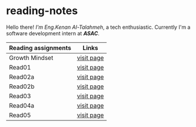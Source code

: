 # reading-notes


Hello there! *I'm Eng.Kenan Al-Talahmeh*, a tech enthusiastic. Currently I'm a software development intern at _**ASAC**_.


Reading assignments | Links
--------------------|--------------------
Growth Mindset | [visit page](https://github.com/kenan1997-asac/reading-notes/blob/main/Growth%20mindset.md)
Read01 | [visit page](https://github.com/kenan1997-asac/reading-notes/blob/main/read01.md)
Read02a | [visit page](https://github.com/kenan1997-asac/reading-notes/blob/main/read02a.md)
Read02b | [visit page](https://github.com/kenan1997-asac/reading-notes/blob/main/read02b.md)
Read03 | [visit page](https://github.com/kenan1997-asac/reading-notes/blob/main/read03.md)
Read04a | [visit page](https://github.com/kenan1997-asac/reading-notes/blob/main/read04a.md)
Read05 | [visit page](https://github.com/kenan1997-asac/reading-notes/blob/main/read05.md)